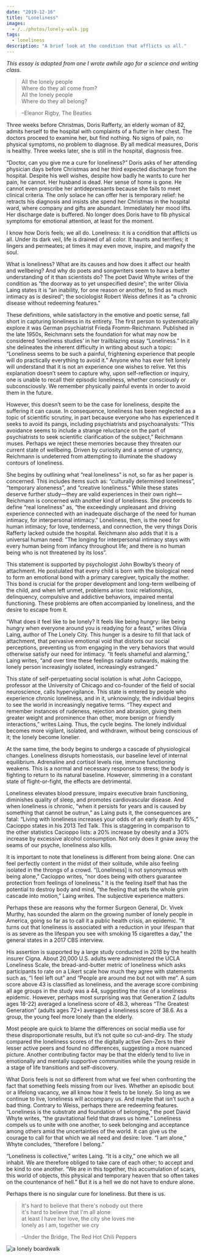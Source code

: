 ```yaml
---
date: "2019-12-16"
title: "Loneliness"
images:
  - /../photos/lonely-walk.jpg
tags:
  - loneliness
description: "A brief look at the condition that afflicts us all."
---
```


_This essay is adopted from one I wrote awhile ago for a science and writing class._

>All the lonely people<br>
>Where do they all come from?<br>
>All the lonely people<br>
>Where do they all belong?<br>

>–Eleanor Rigby, The Beatles<br>

Three weeks before Christmas, Doris Rafferty, an elderly woman of 82, admits herself to the hospital with complaints of a flutter in her chest. The doctors proceed to examine her, but find nothing. No signs of pain, no physical symptoms, no problem to diagnose. By all medical measures, Doris is healthy. Three weeks later, she is still in the hospital, diagnosis free. 

“Doctor, can you give me a cure for loneliness?” Doris asks of her attending physician days before Christmas and her third expected discharge from the hospital. Despite his well wishes, despite how badly he wants to cure her pain, he cannot. Her husband is dead. Her sense of home is gone. He cannot even prescribe her antidepressants because she fails to meet clinical criteria. The only solace he can offer her is temporary relief: he retracts his diagnosis and insists she spend her Christmas in the hospital ward, where company and gifts are abundant. Immediately her mood lifts. Her discharge date is buffered. No longer does Doris have to fib physical symptoms for emotional attention, at least for the moment. 

I know how Doris feels; we all do. Loneliness: it is a condition that afflicts us all. Under its dark veil, life is drained of all color. It haunts and terrifies; it lingers and permeates; at times it may even move, inspire, and magnify the soul. 

What is loneliness? What are its causes and how does it affect our health and wellbeing? And why do poets and songwriters seem to have a better understanding of it than scientists do? The poet David Whyte writes of the condition as “the doorway as to yet unspecified desire”; the writer Olivia Laing states it is “an inability, for one reason or another, to find as much intimacy as is desired”;  the sociologist Robert Weiss defines it as “a chronic disease without redeeming features.” 

These definitions, while satisfactory in the emotive and poetic sense, fall short in capturing loneliness in its entirety. The first person to systematically explore it was German psychiatrist Frieda Fromm-Reichmann. Published in the late 1950s, Reichmann sets the foundation for what may now be considered ‘loneliness studies’ in her trailblazing essay “Loneliness.” In it she delineates the inherent difficulty in writing about such a topic: “Loneliness seems to be such a painful, frightening experience that people will do practically everything to avoid it.” Anyone who has ever felt lonely will understand that it is not an experience one wishes to relive. Yet this explanation doesn’t seem to capture why, upon self-reflection or inquiry, one is unable to recall their episodic loneliness, whether consciously or subconsciously. We remember physically painful events in order to avoid them in the future. 

However, this doesn’t seem to be the case for loneliness, despite the suffering it can cause. In consequence, loneliness has been neglected as a topic of scientific scrutiny, in part because everyone who has experienced it seeks to avoid its pangs, including psychiatrists and psychoanalysts: “This avoidance seems to include a strange reluctance on the part of psychiatrists to seek scientific clarification of the subject,” Reichmann muses. Perhaps we reject these memories because they threaten our current state of wellbeing. Driven by curiosity and a sense of urgency, Reichmann is undeterred from attempting to illuminate the shadowy contours of loneliness.

She begins by outlining what “real loneliness” is not, so far as her paper is concerned. This includes items such as: “culturally determined loneliness”, “temporary aloneness”, and “creative loneliness.” While these states deserve further study––they are valid experiences in their own right––Reichmann is concerned with another kind of loneliness. She proceeds to define “real loneliness” as, “the exceedingly unpleasant and driving experience connected with an inadequate discharge of the need for human intimacy, for interpersonal intimacy.” Loneliness, then, is the need for human intimacy; for love, tenderness, and connection, the very things Doris Rafferty lacked outside the hospital. Reichmann also adds that it is a universal human need: “The longing for interpersonal intimacy stays with every human being from infancy throughout life; and there is no human being who is not threatened by its loss”. 

This statement is supported by psychologist John Bowlby’s theory of attachment. He postulated that every child is born with the biological need to form an emotional bond with a primary caregiver, typically the mother. This bond is crucial for the proper development and long-term wellbeing of the child, and when left unmet, problems arise: toxic relationships, delinquency, compulsive and addictive behaviors, impaired mental functioning. These problems are often accompanied by loneliness, and the desire to escape from it.

“What does it feel like to be lonely? It feels like being hungry: like being hungry when everyone around you is readying for a feast,” writes Olivia Laing, author of The Lonely City. This hunger is a desire to fill that lack of attachment, that pervasive emotional void that distorts our social perceptions, preventing us from engaging in the very behaviors that would otherwise satisfy our need for intimacy. “It feels shameful and alarming,” Laing writes, “and over time these feelings radiate outwards, making the lonely person increasingly isolated, increasingly estranged.” 

This state of self-perpetuating social isolation is what John Cacioppo, professor at the University of Chicago and co-founder of the field of social neuroscience, calls hypervigilance. This state is entered by people who experience chronic loneliness, and in it, unknowingly, the individual begins to see the world in increasingly negative terms. “They expect and remember instances of rudeness, rejection and abrasion, giving them greater weight and prominence than other, more benign or friendly interactions,” writes Laing. Thus, the cycle begins. The lonely individual becomes more vigilant, isolated, and withdrawn, without being conscious of it; the lonely become lonelier. 

At the same time, the body begins to undergo a cascade of physiological changes. Loneliness disrupts homeostasis, our baseline level of internal equilibrium. Adrenaline and cortisol levels rise, immune functioning weakens. This is a normal and necessary response to stress; the body is fighting to return to its natural baseline. However, simmering in a constant state of flight-or-fight, the effects are detrimental.

Loneliness elevates blood pressure, impairs executive brain functioning, diminishes quality of sleep, and promotes cardiovascular disease. And when loneliness is chronic, “when it persists for years and is caused by something that cannot be outrun,” as Laing puts it, the consequences are fatal: “Living with loneliness increases your odds of an early death by 45%,” Cacioppo states in his 2013 Ted Talk. This is staggering in comparison to the other statistics Cacioppo lists: a 20% increase by obesity and a 30% increase by excessive alcohol consumption. Not only does it gnaw away the seams of our psyche, loneliness also kills. 

It is important to note that loneliness is different from being alone. One can feel perfectly content in the midst of their solitude, while also feeling isolated in the throngs of a crowd. “[Loneliness] is not synonymous with being alone,” Cacioppo writes, “nor does being with others guarantee protection from feelings of loneliness.” It is the feeling itself that has the potential to destroy body and mind, “the feeling that sets the whole grim cascade into motion,” Laing writes. The subjective experience matters.

Perhaps these are reasons why the former Surgeon General, Dr. Vivek Murthy, has sounded the alarm on the growing number of lonely people in America, going so far as to call it a public health crisis, an epidemic. "It turns out that loneliness is associated with a reduction in your lifespan that is as severe as the lifespan you see with smoking 15 cigarettes a day," the general states in a 2017 CBS interview. 

His assertion is supported by a large study conducted in 2018 by the health insurer Cigna. About 20,000 U.S. adults were administered the UCLA Loneliness Scale, the bread-and-butter metric of loneliness which asks participants to rate on a Likert scale how much they agree with statements such as, “I feel left out” and “People are around me but not with me”. A sum score above 43 is classified as loneliness, and the average score combining all age groups in the study was a 44, suggesting the rise of a loneliness epidemic. However, perhaps most surprising was that Generation Z (adults ages 18-22) averaged a loneliness score of 48.3, whereas “The Greatest Generation” (adults ages 72+) averaged a loneliness score of 38.6. As a group, the young feel more lonely than the elderly. 

Most people are quick to blame the differences on social media use for these disproportionate results, but it’s not quite so cut-and-dry. The study compared the loneliness scores of the digitally active Gen-Zers to their lesser active peers and found no differences, suggesting a more nuanced picture. Another contributing factor may be that the elderly tend to live in emotionally and mentally supportive communities while the young reside in a stage of life transitions and self-discovery. 

What Doris feels is not so different from what we feel when confronting the fact that something feels missing from our lives. Whether an episodic bout or a lifelong vacancy, we all know how it feels to be lonely. So long as we continue to live, loneliness will accompany us. And maybe that isn’t such a bad thing. Contrary to Weiss, perhaps there are redeeming features. “Loneliness is the substrate and foundation of belonging,” the poet David Whyte writes, “the gravitational field that draws us home.” Loneliness compels us to unite with one another, to seek belonging and acceptance among others amid the uncertainties of the world. It can give us the courage to call for that which we all need and desire: love. “I am alone,” Whyte concludes, “therefore I belong.” 

“Loneliness is collective,” writes Laing. “It is a city,” one which we all inhabit. We are therefore obliged to take care of each other; to accept and be kind to one another. “We are in this together, this accumulation of scars, this world of objects, this physical and temporary heaven that so often takes on the countenance of hell.” But it is a hell we do not have to endure alone. 

Perhaps there is no singular cure for loneliness. But there is us.

>It's hard to believe that there's nobody out there<br>
>it's hard to believe that I'm all alone<br>
>at least I have her love, the city she loves me<br>
>lonely as I am, together we cry<br>

>–Under the Bridge, The Red Hot Chili Peppers

![a lonely boardwalk](/../photos/lonely-walk.jpeg)